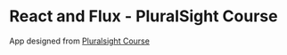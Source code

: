 # React and Flux - PluralSight Course #

App designed from [Pluralsight Course](https://app.pluralsight.com/library/courses/react-flux-building-applications/table-of-contents)
